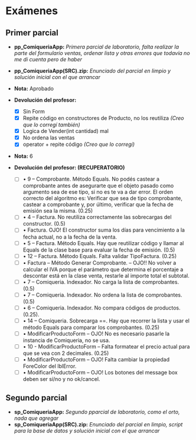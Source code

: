 ﻿# Exámenes


## Primer parcial

- **pp_ComiqueriaApp:** _Primera parcial de laboratorio, falta realizar la parte del formulario ventas, ordenar lista y otras errores que todavía no me di cuenta pero de haber_

- **pp_ComiqueriaApp(SRC).zip:** _Enunciado del parcial en limpio y solución inicial con el que arrancar_

- **Nota:** Aprobado
- **Devolución del profesor:**
    - [X] Sin Form
    - [X] Repite código en constructores de Producto, no los reutiliza _(Creo que lo corregí también)_
    - [X] Logica de Vender(int cantidad) mal
    - [X] No ordena las ventas
    - [X] operator + repite código _(Creo que lo corregí)_

- **Nota:** 6
- **Devolución del profesor: (RECUPERATORIO)**
    - [ ] • 9 – Comprobante. Método Equals. No podés castear a comprobante antes de asegurarte que el objeto pasado como argumento sea de ese tipo, si no es te va a dar error. El orden correcto del algoritmo es: Verificar que sea de tipo comprobante, castear a comprobante y, por último, verificar que la fecha de emisión sea la misma. (0.25)
    - [ ] • 4 – Factura. No reutiliza correctamente las sobrecargas del constructor. (0.5)
    - [ ] • Factura. OJO! El constructor suma los días para vencimiento a la fecha actual, no a la fecha de la venta.
    - [ ] • 5 – Factura. Método Equals. Hay que reutilizar código y llamar al Equals de la clase base para evaluar la fecha de emisión. (0.5)
    - [ ] • 12 – Factura. Método Equals. Falta validar TipoFactura. (0.25)
    - [ ] • Factura – Método Generar Comprobante. – OJO!! No volver a calcular el IVA porque el parámetro que determina el porcentaje a descontar está en la clase venta, restarle al importe total el subtotal.
    - [ ] • 7 – Comiqueria. Indexador. No carga la lista de comprobantes. (0.5)
    - [ ] • 7 – Comiqueria. Indexador. No ordena la lista de comprobantes. (0.5)
    - [ ] • 6 – Comiqueria. Indexador. No compara códigos de productos. (0.25).
    - [ ] • 14 – Comiqueria. Sobrecarga ==. Hay que recorrer la lista y usar el método Equals para comparar los comprobantes. (0.25)
    - [ ] • ModificarProductoForm – OJO! No es necesario pasarle la instancia de Comiqueria, no se usa.
    - [ ] • 10 - ModificarProductoForm – Falta formatear el precio actual para que se vea con 2 decimales. (0.25)
    - [ ] • ModificarProductoForm – OJO! Falta cambiar la propiedad ForeColor del lblError.
    - [ ] • ModificarProductoForm – OJO! Los botones del message box deben ser sí/no y no ok/cancel.

## Segundo parcial
- **sp_ComiqueriaApp:** _Segundo pparcial de laboratorio, como el orto, nada que agregar_
- **sp_ComiqueriaApp(SRC).zip:** _Enunciado del parcial en limpio, script para la base de datos y solución inicial con el que arrancar_